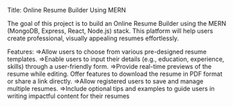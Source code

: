 
Title: Online Resume Builder Using MERN

The goal of this project is to build an Online Resume Builder using the MERN (MongoDB, Express, React, Node.js) stack. This platform will help users create professional, visually appealing 
resumes effortlessly.

Features:
    =>Allow users to choose from various pre-designed resume templates.
    =>Enable users to input their details (e.g., education, experience, skills) through a user-friendly form.
    =>Provide real-time previews of the resume while editing.
    Offer features to download the resume in PDF format or share a link directly.
    =>Allow registered users to save and manage multiple resumes.
    =>Include optional tips and examples to guide users in writing impactful content for their resumes